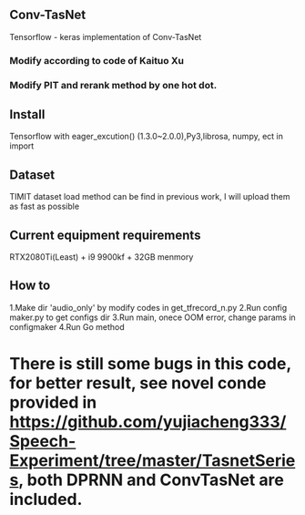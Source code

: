 ## Conv-TasNet
Tensorflow - keras implementation of Conv-TasNet


### Modify according to code of Kaituo Xu


### Modify PIT and rerank method by one hot dot.

## Install
Tensorflow with eager_excution() (1.3.0~2.0.0),Py3,librosa, numpy, ect in import 

## Dataset
TIMIT dataset load method can be find in previous work, I will upload them as fast as possible

## Current equipment requirements
RTX2080Ti(Least) + i9 9900kf + 32GB menmory
## How to
1.Make dir 'audio_only' by modify codes in get_tfrecord_n.py
2.Run config maker.py to get configs dir
3.Run main, onece OOM error, change params in configmaker
4.Run Go method

# There is still some bugs in this code, for better result, see novel conde provided in https://github.com/yujiacheng333/Speech-Experiment/tree/master/TasnetSeries, both DPRNN and ConvTasNet are included.
